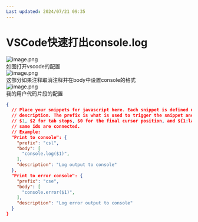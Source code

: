 ```yaml
---
Last updated: 2024/07/21 09:35
---
```

# VSCode快速打出console.log
![image.png](https://cdn.nlark.com/yuque/0/2024/png/29584666/1708304960310-a82efeaa-27d5-4a77-b5ee-a7a7d30c2656.png#averageHue=%232e303e&clientId=u3423122a-65ae-4&from=paste&height=740&id=u06f932ac&originHeight=740&originWidth=778&originalType=binary&ratio=1&rotation=0&showTitle=false&size=99356&status=done&style=none&taskId=u49a9f55d-5aa5-42ac-8ca0-70a197df79a&title=&width=778)<br />如图打开vscode的配置<br />![image.png](https://cdn.nlark.com/yuque/0/2024/png/29584666/1708305093809-0894bbc5-e392-4e35-b031-4d1dbd952b28.png#averageHue=%23262834&clientId=u3423122a-65ae-4&from=paste&height=494&id=ua4ba46d0&originHeight=494&originWidth=745&originalType=binary&ratio=1&rotation=0&showTitle=false&size=48734&status=done&style=none&taskId=u97f1f8d0-0708-4a4b-8c0f-12cb2ba3768&title=&width=745)<br />这部分如果注释取消注释并在body中设置console的格式<br />![image.png](https://cdn.nlark.com/yuque/0/2024/png/29584666/1708305075746-199ef7b6-e010-420e-84af-e879cf72003c.png#averageHue=%23292d3a&clientId=u3423122a-65ae-4&from=paste&height=320&id=u2a7f0558&originHeight=320&originWidth=607&originalType=binary&ratio=1&rotation=0&showTitle=false&size=26822&status=done&style=none&taskId=u72d5ba40-716b-4d01-8b27-c483c80d276&title=&width=607)<br />我的用户代码片段的配置
```json
{
  // Place your snippets for javascript here. Each snippet is defined under a snippet name and has a prefix, body and 
  // description. The prefix is what is used to trigger the snippet and the body will be expanded and inserted. Possible variables are:
  // $1, $2 for tab stops, $0 for the final cursor position, and ${1:label}, ${2:another} for placeholders. Placeholders with the 
  // same ids are connected.
  // Example:
  "Print to console": {
    "prefix": "csl",
    "body": [
      "console.log($1)",
    ],
    "description": "Log output to console"
  },
  "Print to error console": {
    "prefix": "cse",
    "body": [
      "console.error($1)",
    ],
    "description": "Log error output to console"
  }
}
```
